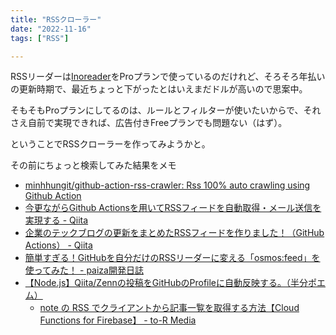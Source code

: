 ```yaml
---
title: "RSSクローラー"
date: "2022-11-16"
tags: ["RSS"]

---
```


RSSリーダーは[Inoreader](https://www.inoreader.com/)をProプランで使っているのだけれど、そろそろ年払いの更新時期で、最近ちょっと下がったとはいえまだドルが高いので思案中。

そもそもProプランにしてるのは、ルールとフィルターが使いたいからで、それさえ自前で実現できれば、広告付きFreeプランでも問題ない（はず）。

ということでRSSクローラーを作ってみようかと。

その前にちょっと検索してみた結果をメモ

- [minhhungit/github-action-rss-crawler: Rss 100% auto crawling using Github Action](https://github.com/minhhungit/github-action-rss-crawler)
- [今更ながらGithub Actionsを用いてRSSフィードを自動取得・メール送信を実現する - Qiita](https://qiita.com/cacaoMath/items/2dfd6edc51e14cf9054b)
- [企業のテックブログの更新をまとめたRSSフィードを作りました！（GitHub Actions） - Qiita](https://qiita.com/yamadashy/items/0130e3e569b0832bc51f)
- [簡単すぎる！GitHubを自分だけのRSSリーダーに変える「osmos:feed」を使ってみた！ - paiza開発日誌](https://paiza.hatenablog.com/entry/2021/07/07/150000)
- [【Node.js】Qiita/Zennの投稿をGitHubのProfileに自動反映する。（半分ポエム）](https://zenn.dev/kinkinbeer135ml/articles/968c7f8a5f0767)
    - [note の RSS でクライアントから記事一覧を取得する方法【Cloud Functions for Firebase】 - to-R Media](https://www.to-r.net/media/note-rss/)
